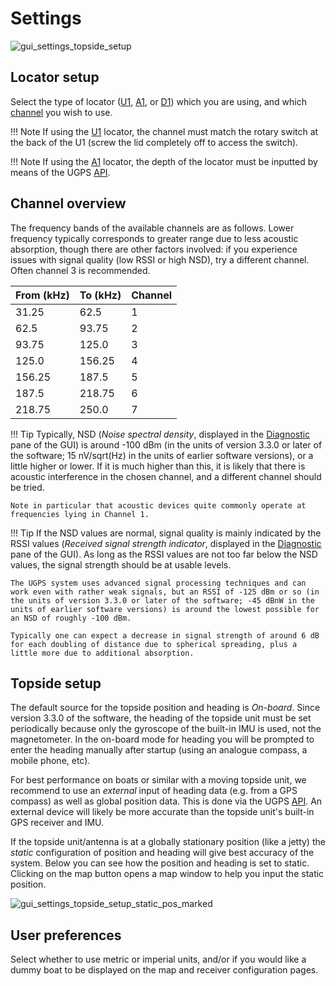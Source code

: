 # Settings

![gui_settings_topside_setup](../../img/gui_settings_topside_setup.png)

## Locator setup

Select the type of locator ([U1](../../locators/locator-u1), [A1](../../locators/locator-a1), or [D1](../../locators/locator-d1)) which you are using, and which [channel](#channel-overview) you wish to use.

!!! Note
    If using the [U1](../../locators/locator-u1) locator, the channel must match the rotary switch at the back of the U1 (screw the lid completely off to access the switch).

!!! Note
    If using the [A1](../../locators/locator-a1) locator, the depth of the locator must be inputted by means of the UGPS [API](../../integration/api).

## Channel overview

The frequency bands of the available channels are as follows. Lower frequency typically corresponds to greater range due to less acoustic absorption, though there are other factors involved: if you experience issues with signal quality (low RSSI or high NSD), try a different channel. Often channel 3 is recommended.

| From (kHz) | To (kHz) | Channel |
|------------|----------|---------|
| 31.25      | 62.5     | 1       |
| 62.5       | 93.75    | 2       |
| 93.75      | 125.0    | 3       |
| 125.0      | 156.25   | 4       |
| 156.25     | 187.5    | 5       |
| 187.5      | 218.75   | 6       |
| 218.75     | 250.0    | 7       |

!!! Tip
    Typically, NSD (_Noise spectral density_, displayed in the [Diagnostic](../diagnostic) pane of the GUI) is around -100 dBm (in the units of version 3.3.0 or later of the software; 15 nV/sqrt(Hz) in the units of earlier software versions), or a little higher or lower. If it is much higher than this, it is likely that there is acoustic interference in the chosen channel, and a different channel should be tried.

    Note in particular that acoustic devices quite commonly operate at frequencies lying in Channel 1.

!!! Tip
    If the NSD values are normal, signal quality is mainly indicated by the RSSI values (_Received signal strength indicator_, displayed in the [Diagnostic](../diagnostic) pane of the GUI). As long as the RSSI values are not too far below the NSD values, the signal strength should be at usable levels.

    The UGPS system uses advanced signal processing techniques and can work even with rather weak signals, but an RSSI of -125 dBm or so (in the units of version 3.3.0 or later of the software; -45 dBnW in the units of earlier software versions) is around the lowest possible for an NSD of roughly -100 dBm.

    Typically one can expect a decrease in signal strength of around 6 dB for each doubling of distance due to spherical spreading, plus a little more due to additional absorption.

## Topside setup

The default source for the topside position and heading is *On-board*. Since version 3.3.0 of the software, the heading of the topside unit must be set periodically because only the gyroscope of the built-in IMU is used, not the magnetometer. In the on-board mode for heading you will be prompted to enter the heading manually after startup (using an analogue compass, a mobile phone, etc).

For best performance on boats or similar with a moving topside unit, we recommend to use an *external* input of heading data (e.g. from a GPS compass) as well as global position data. This is done via the UGPS [API](../../integration/api). An external device will likely be more accurate than the topside unit's built-in GPS receiver and IMU.

If the topside unit/antenna is at a globally stationary position (like a jetty) the *static* configuration of position and heading will give best accuracy of the system. Below you can see how the position and heading is set to static. Clicking on the map button opens a map window to help you input the static position.

![gui_settings_topside_setup_static_pos_marked](../../img/gui_settings_topside_setup_static_pos_marked.png)

## User preferences

Select whether to use metric or imperial units, and/or if you would like a dummy boat to be displayed on the map and receiver configuration pages.
